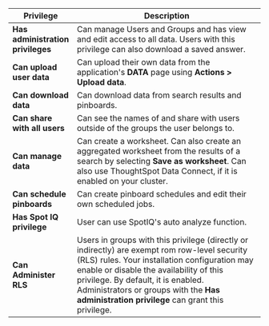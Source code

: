 <table>
<colgroup>
<col width="25%" />
<col width="75%" />
</colgroup>
  <thead>
    <tr>
      <th>Privilege</th>
      <th>Description</th>
    </tr>
  </thead>
  <tbody>
    <tr>
      <td><strong>Has administration privileges</strong></td>
      <td>Can manage Users and Groups and has view and edit access to all data. Users with this privilege can also download a saved answer. </td>
    </tr>
    <tr>
      <td><strong>Can upload user data</strong></td>
      <td>Can upload their own data from the application's <strong>DATA</strong> page using <strong>Actions > Upload data</strong>.</td>
    </tr>
    <tr>
      <td><strong>Can download data</strong></td>
      <td>Can download data from search results and pinboards.</td>
    </tr>
    <tr>
      <td><strong>Can share with all users</strong></td>
      <td>Can see the names of and share with users outside of the groups the user belongs to.</td>
    </tr>
    <tr>
      <td><strong>Can manage data</strong></td>
      <td>Can create a worksheet. Can also create an aggregated worksheet from the results of a search by selecting <strong>Save as worksheet</strong>. Can also use ThoughtSpot Data Connect, if it is enabled on your cluster.</td>
    </tr>
    <tr>
      <td><strong>Can schedule pinboards</strong></td>
      <td>Can create pinboard schedules and edit their own scheduled jobs.</td>
    </tr>
    <tr>
      <td><strong>Has Spot IQ privilege</strong></td>
      <td>User can use SpotIQ's auto analyze function.</td>
    </tr>
    <tr>
      <td><strong>Can Administer RLS</strong></td>
      <td>Users in groups with this privilege (directly or indirectly) are exempt rom row-level security (RLS) rules. Your installation configuration may enable or disable the availability of this privilege. By default, it is enabled. Administrators or groups with the  <b>Has administration privilege</b> can grant this privilege. </td>
    </tr>
  </tbody>
</table>
